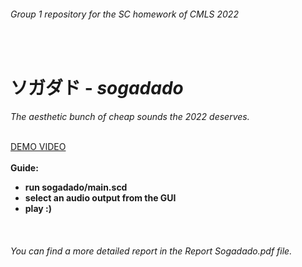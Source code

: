 <h6>Group 1 repository for the SC homework of CMLS 2022</h6><br>
<h1>ソガダド - <i>sogadado</i></h1>
<i>The aesthetic bunch of cheap sounds the 2022 deserves.</i>
<p>
<br>
  <a href="https://www.youtube.com/watch?v=Zem5xfCSDZc">DEMO VIDEO</a><br><br>
<b>Guide:
<ul>
  <li>run sogadado/main.scd</li>
  <li>select an audio output from the GUI </li>
  <li>play :)</li>
</ul>
</b>
</p><br>
<h6>You can find a more detailed report in the <i>Report Sogadado.pdf</i> file.</h6>
